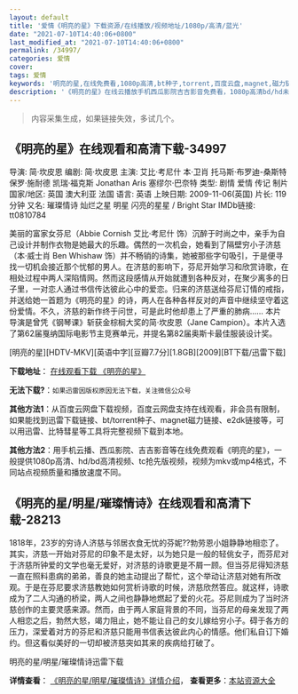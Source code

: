 ```yaml
---
layout: default
title: '爱情《明亮的星》下载资源/在线播放/视频地址/1080p/高清/蓝光'
date: "2021-07-10T14:40:06+0800"
last_modified_at: "2021-07-10T14:40:06+0800"
permalink: /34997/
categories: 爱情
cover:
tags: 爱情
keywords: '明亮的星,在线免费看,1080p高清,bt种子,torrent,百度云盘,magnet,磁力链,迅雷下载资源'
description: '《明亮的星》在线云播放手机西瓜影院吉吉影音免费看，1080p高清bd/hd未删减完整版和tc抢先枪版，mkv/mp4格式，附带bt/torrent种子、magnet/磁力链、百度云盘、网盘资源迅雷下载链接'
---
```


>内容采集生成，如果链接失效，多试几个。


## 《明亮的星》在线观看和高清下载-34997

导演: 简·坎皮恩 编剧: 简·坎皮恩 主演: 艾比·考尼什 本·卫肖 托马斯·布罗迪-桑斯特 保罗·施耐德 凯瑞·福克斯 Jonathan Aris 塞缪尔·巴奈特 类型: 剧情 爱情 传记 制片国家/地区: 英国 澳大利亚 法国 语言: 英语 上映日期: 2009-11-06(英国) 片长: 119 分钟 又名: 璀璨情诗 灿烂之星 明星 闪亮的星星 / Bright Star IMDb链接: tt0810784

美丽的富家女芬尼（Abbie Cornish 艾比·考尼什 饰）沉醉于时尚之中，亲手为自己设计并制作衣物是她最大的乐趣。偶然的一次机会，她看到了隔壁穷小子济慈（本·威士肖 Ben Whishaw 饰）并不畅销的诗集，她被那些字句吸引，于是便寻找一切机会接近那个忧郁的男人。在济慈的影响下，芬尼开始学习和欣赏诗歌，在相处过程中两人深陷情网。然而这段感情从开始就遭到各种反对，在聚少离多的日子里，一对恋人通过书信传达彼此心中的爱恋。归来的济慈送给芬尼订情的戒指，并送给她一首题为《明亮的星》的诗，两人在各种各样反对的声音中继续坚守着这份爱情。不久，济慈的新作终于问世，可是此时他却患上了严重的肺病…… 本片导演是曾凭《钢琴课》斩获金棕榈大奖的简·坎皮恩（Jane Campion）。本片入选了第62届戛纳国际电影节主竞赛单元，并提名第82届奥斯卡最佳服装设计奖。


[明亮的星][HDTV-MKV][英语中字][豆瓣7.7分][1.8GB][2009][BT下载/迅雷下载]

**下载地址**： [在线观看下载 《明亮的星》](https://www.btdx8.com/torrent/bright_star_2009.html) 


**无法下载?**：`如果迅雷因版权原因无法下载，关注微信公众号 `

**其他方法1**：从百度云网盘下载视频，百度云网盘支持在线观看，非会员有限制，如果能找到迅雷下载链接、bt/torrent种子、magnet磁力链接、e2dk链接等，可以用迅雷、比特彗星等工具将完整视频下载到本地。

**其他方法2**：用手机云播、西瓜影院、吉吉影音等在线免费观看《明亮的星》，一般提供1080p高清、hd/bd高清视频、tc抢先版视频，视频为mkv或mp4格式，不同站点视频质量和播放速度不同。


## 《明亮的星/明星/璀璨情诗》在线观看和高清下载-28213

1818年，23岁的穷诗人济慈与邻居衣食无忧的芬妮??勃劳恩小姐静静地相恋了。其实，济慈一开始对芬尼的印象不是太好，以为她只是一般的轻佻女子，而芬尼对于济慈所钟爱的文学也毫无爱好，对济慈的诗歌更是不屑一顾。但当芬尼得知济慈一直在照料患病的弟弟，善良的她主动提出了帮忙，这个举动让济慈对她有所改观。于是在芬尼要求济慈教她如何赏析诗歌的时候，济慈欣然答应。就这样，诗歌成为了二人沟通的桥梁，两人之间也静静地燃起了爱的火花。芬尼则成为了当时济慈创作的主要灵感来源。然而，由于两人家庭背景的不同，当芬尼的母亲发现了两人相恋之后，勃然大怒，竭力阻止，她不能让自己的女儿嫁给穷小子。碍于各方的压力，深爱着对方的芬尼和济慈只能用书信表达彼此内心的情感。他们私自订下婚约。但这看似美好的一切却被济慈突如其来的疾病给打破了。


明亮的星/明星/璀璨情诗迅雷下载

**详情查看**： [《明亮的星/明星/璀璨情诗》详情介绍](/movie/28213/)， **查看更多**：[本站资源大全](/movie/t/all/)

